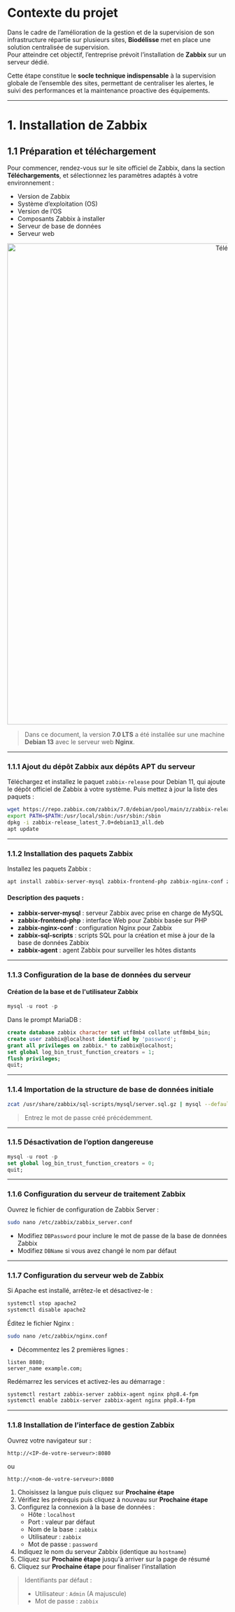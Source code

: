 # Contexte du projet

Dans le cadre de l’amélioration de la gestion et de la supervision de son infrastructure répartie sur plusieurs sites, **Biodélisse** met en place une solution centralisée de supervision.  
Pour atteindre cet objectif, l’entreprise prévoit l’installation de **Zabbix** sur un serveur dédié.  

Cette étape constitue le **socle technique indispensable** à la supervision globale de l’ensemble des sites, permettant de centraliser les alertes, le suivi des performances et la maintenance proactive des équipements.

---

# 1. Installation de Zabbix

## 1.1 Préparation et téléchargement

Pour commencer, rendez-vous sur le site officiel de Zabbix, dans la section **Téléchargements**, et sélectionnez les paramètres adaptés à votre environnement :

- Version de Zabbix
- Système d’exploitation (OS)
- Version de l’OS
- Composants Zabbix à installer
- Serveur de base de données
- Serveur web

<p align="center">
<img src="https://github.com/user-attachments/assets/cf8cc24c-65b2-46af-8490-450463b00451" alt="Téléchargements Zabbix" width="1100">
</p>

> Dans ce document, la version **7.0 LTS** a été installée sur une machine **Debian 13** avec le serveur web **Nginx**.  

---

### 1.1.1 Ajout du dépôt Zabbix aux dépôts APT du serveur

Téléchargez et installez le paquet `zabbix-release` pour Debian 11, qui ajoute le dépôt officiel de Zabbix à votre système. Puis mettez à jour la liste des paquets :

```bash
wget https://repo.zabbix.com/zabbix/7.0/debian/pool/main/z/zabbix-release/zabbix-release_latest_7.0+debian13_all.deb
export PATH=$PATH:/usr/local/sbin:/usr/sbin:/sbin
dpkg -i zabbix-release_latest_7.0+debian13_all.deb
apt update
```
---

### 1.1.2 Installation des paquets Zabbix

Installez les paquets Zabbix :

```bash
apt install zabbix-server-mysql zabbix-frontend-php zabbix-nginx-conf zabbix-sql-scripts zabbix-agent
```

#### Description des paquets :

- **zabbix-server-mysql** : serveur Zabbix avec prise en charge de MySQL  
- **zabbix-frontend-php** : interface Web pour Zabbix basée sur PHP  
- **zabbix-nginx-conf** : configuration Nginx pour Zabbix  
- **zabbix-sql-scripts** : scripts SQL pour la création et mise à jour de la base de données Zabbix  
- **zabbix-agent** : agent Zabbix pour surveiller les hôtes distants

---

### 1.1.3 Configuration de la base de données du serveur

#### Création de la base et de l'utilisateur Zabbix

```sql
mysql -u root -p
```

Dans le prompt MariaDB :

```sql
create database zabbix character set utf8mb4 collate utf8mb4_bin;
create user zabbix@localhost identified by 'password';
grant all privileges on zabbix.* to zabbix@localhost;
set global log_bin_trust_function_creators = 1;
flush privileges;
quit;
```

---

### 1.1.4 Importation de la structure de base de données initiale

```bash
zcat /usr/share/zabbix/sql-scripts/mysql/server.sql.gz | mysql --default-character-set=utf8mb4 -u zabbix -p
```

> Entrez le mot de passe créé précédemment.

---

### 1.1.5 Désactivation de l’option dangereuse

```sql
mysql -u root -p
set global log_bin_trust_function_creators = 0;
quit;
```

---

### 1.1.6 Configuration du serveur de traitement Zabbix

Ouvrez le fichier de configuration de Zabbix Server :

```bash
sudo nano /etc/zabbix/zabbix_server.conf
```

- Modifiez `DBPassword` pour inclure le mot de passe de la base de données Zabbix  
- Modifiez `DBName` si vous avez changé le nom par défaut

---

### 1.1.7 Configuration du serveur web de Zabbix

Si Apache est installé, arrêtez-le et désactivez-le :

```bash
systemctl stop apache2
systemctl disable apache2
```

Éditez le fichier Nginx :

```bash
sudo nano /etc/zabbix/nginx.conf
```

- Décommentez les 2 premières lignes :  

```nginx
listen 8080;
server_name example.com;
```

Redémarrez les services et activez-les au démarrage :

```bash
systemctl restart zabbix-server zabbix-agent nginx php8.4-fpm
systemctl enable zabbix-server zabbix-agent nginx php8.4-fpm
```

---

### 1.1.8 Installation de l’interface de gestion Zabbix

Ouvrez votre navigateur sur :

```
http://<IP-de-votre-serveur>:8080
```

ou

```
http://<nom-de-votre-serveur>:8080
```

1. Choisissez la langue puis cliquez sur **Prochaine étape**  
2. Vérifiez les prérequis puis cliquez à nouveau sur **Prochaine étape**  
3. Configurez la connexion à la base de données :  
   - Hôte : `localhost`  
   - Port : valeur par défaut  
   - Nom de la base : `zabbix`  
   - Utilisateur : `zabbix`  
   - Mot de passe : `password`  
4. Indiquez le nom du serveur Zabbix (identique au `hostname`)  
5. Cliquez sur **Prochaine étape** jusqu'à arriver sur la page de résumé  
6. Cliquez sur **Prochaine étape** pour finaliser l’installation

> Identifiants par défaut :  
> - Utilisateur : `Admin` (A majuscule)  
> - Mot de passe : `zabbix`
